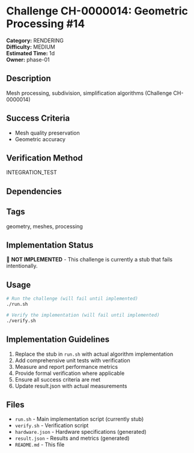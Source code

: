 # Challenge CH-0000014: Geometric Processing #14

**Category:** RENDERING  
**Difficulty:** MEDIUM  
**Estimated Time:** 1d  
**Owner:** phase-01  

## Description

Mesh processing, subdivision, simplification algorithms (Challenge CH-0000014)

## Success Criteria

- Mesh quality preservation
- Geometric accuracy

## Verification Method

INTEGRATION_TEST

## Dependencies



## Tags

geometry, meshes, processing

## Implementation Status

🚧 **NOT IMPLEMENTED** - This challenge is currently a stub that fails intentionally.

## Usage

```bash
# Run the challenge (will fail until implemented)
./run.sh

# Verify the implementation (will fail until implemented) 
./verify.sh
```

## Implementation Guidelines

1. Replace the stub in `run.sh` with actual algorithm implementation
2. Add comprehensive unit tests with verification
3. Measure and report performance metrics
4. Provide formal verification where applicable
5. Ensure all success criteria are met
6. Update result.json with actual measurements

## Files

- `run.sh` - Main implementation script (currently stub)
- `verify.sh` - Verification script
- `hardware.json` - Hardware specifications (generated)
- `result.json` - Results and metrics (generated)
- `README.md` - This file
